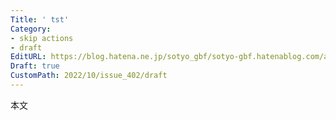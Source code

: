 ```yaml
---
Title: ' tst'
Category:
- skip actions
- draft
EditURL: https://blog.hatena.ne.jp/sotyo_gbf/sotyo-gbf.hatenablog.com/atom/entry/4207112889925054589
Draft: true
CustomPath: 2022/10/issue_402/draft
---
```


本文
